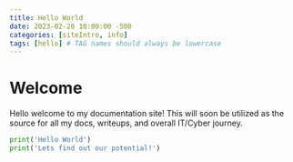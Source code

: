 ```yaml
---
title: Hello World
date: 2023-02-20 10:00:00 -500
categories: [siteIntro, info]
tags: [hello] # TAG names should always be lowercase
---
```


# Welcome

Hello welcome to my documentation site!  This will soon be utilized as the source for all my docs, writeups, and overall IT/Cyber journey.

```python
print('Hello World')
print('Lets find out our potential!')
```